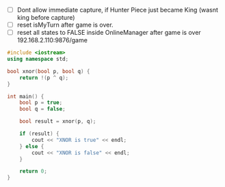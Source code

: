 - [ ] Dont allow immediate capture, if Hunter Piece just became King (wasnt king before capture)
- [ ] reset isMyTurn after game is over.
- [ ] reset all states to FALSE inside OnlineManager after game is over
192.168.2.110:9876/game

```cpp
#include <iostream>
using namespace std;

bool xnor(bool p, bool q) {
    return !(p ^ q);
}

int main() {
    bool p = true;
    bool q = false;

    bool result = xnor(p, q);

    if (result) {
        cout << "XNOR is true" << endl;
    } else {
        cout << "XNOR is false" << endl;
    }

    return 0;
}

```